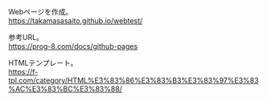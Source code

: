 Webページを作成。<br>
https://takamasasaito.github.io/webtest/

参考URL。<br>
https://prog-8.com/docs/github-pages

HTMLテンプレート。<br>
https://f-tpl.com/category/HTML%E3%83%86%E3%83%B3%E3%83%97%E3%83%AC%E3%83%BC%E3%83%88/
